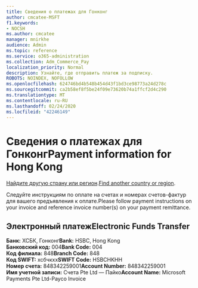 ```yaml
---
title: Сведения о платежах для Гонконг
author: cmcatee-MSFT
f1.keywords:
- NOCSH
ms.author: cmcatee
manager: mnirkhe
audience: Admin
ms.topic: reference
ms.service: o365-administration
ms.collection: Adm_Commerce_Pay
localization_priority: Normal
description: Узнайте, где отправить платеж за подписку.
ROBOTS: NOINDEX, NOFOLLOW
ms.openlocfilehash: 624746bd4b548b454d43f1bd3ce98773a24d278c
ms.sourcegitcommit: ca2b58ef8f5be24f09e73620b74a1ffcf2d4c290
ms.translationtype: MT
ms.contentlocale: ru-RU
ms.lasthandoff: 02/24/2020
ms.locfileid: "42246149"
---
```

# <a name="payment-information-for-hong-kong"></a><span data-ttu-id="ad6ef-103">Сведения о платежах для Гонконг</span><span class="sxs-lookup"><span data-stu-id="ad6ef-103">Payment information for Hong Kong</span></span>

<span data-ttu-id="ad6ef-104">[Найдите другую страну или регион](../billing-and-payments/pay-for-your-subscription.md).</span><span class="sxs-lookup"><span data-stu-id="ad6ef-104">[Find another country or region](../billing-and-payments/pay-for-your-subscription.md).</span></span>

<span data-ttu-id="ad6ef-105">Следуйте инструкциям по оплате на счетах и номерах счетов-фактур для вашего предъявления к оплате.</span><span class="sxs-lookup"><span data-stu-id="ad6ef-105">Please follow payment instructions on your invoice and reference invoice number(s) on your payment remittance.</span></span>

## <a name="electronic-funds-transfer"></a><span data-ttu-id="ad6ef-106">Электронный платеж</span><span class="sxs-lookup"><span data-stu-id="ad6ef-106">Electronic Funds Transfer</span></span>

<span data-ttu-id="ad6ef-107">**Банк:** ХСБК, Гонконг</span><span class="sxs-lookup"><span data-stu-id="ad6ef-107">**Bank:** HSBC, Hong Kong</span></span>  
<span data-ttu-id="ad6ef-108">**Банковский код:** 004</span><span class="sxs-lookup"><span data-stu-id="ad6ef-108">**Bank Code:** 004</span></span>  
<span data-ttu-id="ad6ef-109">**Код филиала:** 848</span><span class="sxs-lookup"><span data-stu-id="ad6ef-109">**Branch Code:** 848</span></span>  
<span data-ttu-id="ad6ef-110">**Код SWIFT:** хсбчкхх</span><span class="sxs-lookup"><span data-stu-id="ad6ef-110">**SWIFT Code:** HSBCHKHH</span></span>  
<span data-ttu-id="ad6ef-111">**Номер счета:** 848342259001</span><span class="sxs-lookup"><span data-stu-id="ad6ef-111">**Account Number:** 848342259001</span></span>    
<span data-ttu-id="ad6ef-112">**Имя учетной записи:** Счета Pte Ltd — Пайко</span><span class="sxs-lookup"><span data-stu-id="ad6ef-112">**Account Name:** Microsoft Payments Pte Ltd-Payco Invoice</span></span>